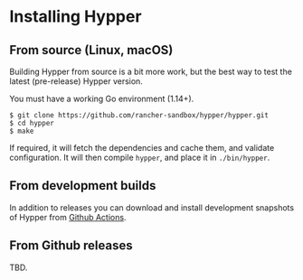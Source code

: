 # Installing Hypper

## From source (Linux, macOS)

Building Hypper from source is a bit more work, but the best way to test the
latest (pre-release) Hypper version.

You must have a working Go environment (1.14+).

```terminal
$ git clone https://github.com/rancher-sandbox/hypper/hypper.git
$ cd hypper
$ make
```

If required, it will fetch the dependencies and cache them, and validate
configuration.
It will then compile `hypper`, and place it in `./bin/hypper`.


## From development builds

In addition to releases you can download and install development snapshots of
Hypper from [Github Actions].

## From Github releases

TBD.


[Github Actions]: https://github.com/rancher-sandbox/hypper/actions/workflows/ci.yml?query=branch%3Amain+is%3Asuccess+workflow%3ACI

